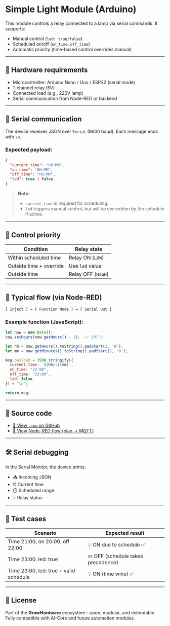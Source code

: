 # Simple Light Module (Arduino)

This module controls a relay connected to a lamp via serial commands. It supports:

- Manual control (`led: true/false`)
- Scheduled on/off (`on_time`, `off_time`)
- Automatic priority (time-based control overrides manual)

---

## 🔌 Hardware requirements

- Microcontroller: Arduino Nano / Uno / ESP32 (serial mode)
- 1-channel relay (5V)
- Connected load (e.g., 220V lamp)
- Serial communication from Node-RED or backend

---

## 📡 Serial communication

The device receives JSON over `Serial` (9600 baud). Each message ends with `\n`.

### Expected payload:

```json
{
  "current_time": "HH:MM",
  "on_time": "HH:MM",
  "off_time": "HH:MM",
  "led": true | false
}
````

> **Note:**
>
> * `current_time` is required for scheduling.
> * `led` triggers manual control, but will be overridden by the schedule if active.

---

## 🧠 Control priority

| Condition               | Relay state        |
| ----------------------- | ------------------ |
| Within scheduled time   | Relay ON (`LOW`)   |
| Outside time + override | Use `led` value    |
| Outside time            | Relay OFF (`HIGH`) |

---

## 🔄 Typical flow (via Node-RED)

```text
[ Inject ] → [ Function Node ] → [ Serial Out ]
```

### Example function (JavaScript):

```javascript
let now = new Date();
now.setHours(now.getHours() - 3);  // GMT-3

let hh = now.getHours().toString().padStart(2, '0');
let mm = now.getMinutes().toString().padStart(2, '0');

msg.payload = JSON.stringify({
  current_time: `${hh}:${mm}`,
  on_time: "22:00",
  off_time: "23:00",
  led: false
}) + "\n";

return msg;
```

---

## 🧠 Source code

* [🔗 View `.ino` on GitHub](https://github.com/growhardware/fullstack/blob/develop/devices/arduinouno/simple-light-medulla.ino)
* [🔗 View Node-RED flow (plan → MQTT)](https://github.com/growhardware/fullstack/blob/develop/nodered/flows.json#L37)

---

## 🛠️ Serial debugging

In the Serial Monitor, the device prints:

* 📥 Incoming JSON
* ⏰ Current time
* ⏱️ Scheduled range
* 💡 Relay status

---

## 🧪 Test cases

| Scenario                               | Expected result                    |
| -------------------------------------- | ---------------------------------- |
| Time 21:00, on 20:00, off 22:00        | 💡 ON due to schedule ✅            |
| Time 23:00, led: true                  | 💤 OFF (schedule takes precedence) |
| Time 23:00, led: true + valid schedule | 💡 ON (time wins) ✅                |

---

## 🔐 License

Part of the **GrowHardware** ecosystem – open, modular, and extendable. Fully compatible with AI-Core and future automation modules.
